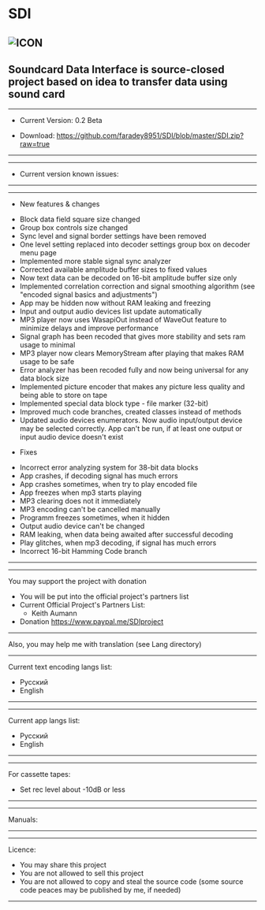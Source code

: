 # SDI 
![ICON](https://i112.fastpic.ru/big/2020/0527/15/8ee92ed9e628774e94b9de0538401315.png)
-----------------------------
Soundcard Data Interface is source-closed project based on idea to transfer data using sound card
-----------------------------

-----------------------------
* Current Version: 0.2 Beta
- Download: https://github.com/faradey8951/SDI/blob/master/SDI.zip?raw=true
-----------------------------

-----------------------------
* Current version known issues:

-----------------------------
-----------------------------
- New features & changes
 * Block data field square size changed
 * Group box controls size changed
 * Sync level and signal border settings have been removed
 * One level setting replaced into decoder settings group box on decoder menu page
 * Implemented more stable signal sync analyzer
 * Corrected available amplitude buffer sizes to fixed values
 * Now text data can be decoded on 16-bit amplitude buffer size only
 * Implemented correlation correction and signal smoothing algorithm (see "encoded signal basics and adjustments")
 * App may be hidden now without RAM leaking and freezing
 * Input and output audio devices list update automatically
 * MP3 player now uses WasapiOut instead of WaveOut feature to minimize delays and improve performance
 * Signal graph has been recoded that gives more stability and sets ram usage to minimal 
 * MP3 player now clears MemoryStream after playing that makes RAM usage to be safe
 * Error analyzer has been recoded fully and now being universal for any data block size
 * Implemented picture encoder that makes any picture less quality and being able to store on tape
 * Implemented special data block type - file marker (32-bit)
 * Improved much code branches, created classes instead of methods
 * Updated audio devices enumerators. Now audio input/output device may be selected correctly. App can't be run, if at least one output or input audio device doesn't exist

- Fixes
 * Incorrect error analyzing system for 38-bit data blocks
 * App crashes, if decoding signal has much errors
 * App crashes sometimes, when try to play encoded file
 * App freezes when mp3 starts playing
 * MP3 clearing does not it immediately
 * MP3 encoding can't be cancelled manually
 * Programm freezes sometimes, when it hidden
 * Output audio device can't be changed
 * RAM leaking, when data being awaited after successful decoding
 * Play glitches, when mp3 decoding, if signal has much errors
 * Incorrect 16-bit Hamming Code branch
-----------------------------

-----------------------------
You may support the project with donation
- You will be put into the official project's partners list
- Current Official Project's Partners List:
  * Keith Aumann
- Donation https://www.paypal.me/SDIproject
-----------------------------

Also, you may help me with translation (see Lang directory)

-----------------------------
Current text encoding langs list:
- Русский
- English
-----------------------------

-----------------------------
Current app langs list:
- Русский
- English
-----------------------------

-----------------------------
For cassette tapes:
- Set rec level about -10dB or less
-----------------------------

-----------------------------
Manuals:

-----------------------------

-----------------------------
Licence:
- You may share this project
- You are not allowed to sell this project
- You are not allowed to copy and steal the source code (some source code peaces may be published by me, if needed)
-----------------------------
